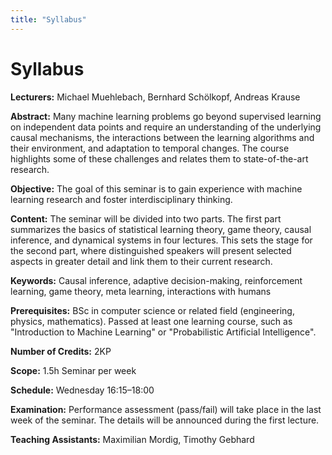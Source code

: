 ```yaml
---
title: "Syllabus"
---
```



# Syllabus

**Lecturers:** Michael Muehlebach, Bernhard Schölkopf, Andreas Krause

**Abstract:** Many machine learning problems go beyond supervised learning on independent data points and require an understanding of the underlying causal mechanisms, the interactions between the learning algorithms and their environment, and adaptation to temporal changes. The course highlights some of these challenges and relates them to state-of-the-art research.

**Objective:** The goal of this seminar is to gain experience with machine learning research and foster interdisciplinary thinking.

**Content:** The seminar will be divided into two parts. The first part summarizes the basics of statistical learning theory, game theory, causal inference, and dynamical systems in four lectures. This sets the stage for the second part, where distinguished speakers will present selected aspects in greater detail and link them to their current research.

**Keywords:**  Causal inference, adaptive decision-making, reinforcement learning, game theory, meta learning, interactions with humans

**Prerequisites:**  BSc in computer science or related field (engineering, physics, mathematics). Passed at least one learning course, such as "Introduction to Machine Learning" or "Probabilistic Artificial Intelligence".

**Number of Credits:** 2KP

**Scope:** 1.5h Seminar per week

**Schedule:** Wednesday 16:15–18:00

**Examination:** Performance assessment (pass/fail) will take place in the last week of the seminar. The details will be announced during the first lecture.

**Teaching Assistants:** Maximilian Mordig, Timothy Gebhard
